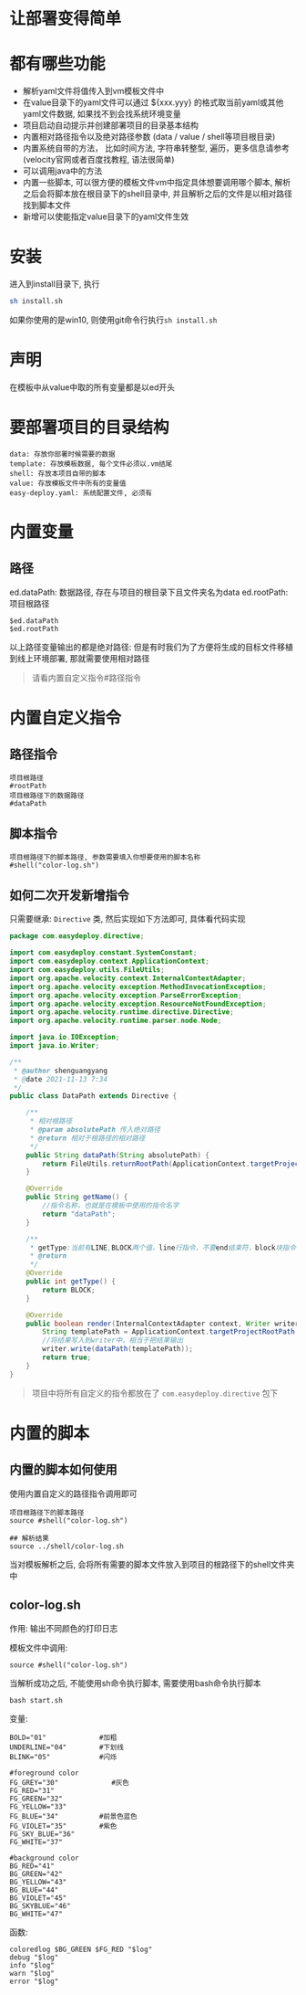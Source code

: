 # 让部署变得简单

# 都有哪些功能

- 解析yaml文件将值传入到vm模板文件中
- 在value目录下的yaml文件可以通过 ${xxx.yyy} 的格式取当前yaml或其他yaml文件数据, 如果找不到会找系统环境变量
- 项目启动自动提示并创建部署项目的目录基本结构
- 内置相对路径指令以及绝对路径参数 (data / value / shell等项目根目录)
- 内置系统自带的方法， 比如时间方法, 字符串转整型, 遍历，更多信息请参考 (velocity官网或者百度找教程, 语法很简单)
- 可以调用java中的方法
- 内置一些脚本, 可以很方便的模板文件vm中指定具体想要调用哪个脚本, 解析之后会将脚本放在根目录下的shell目录中, 并且解析之后的文件是以相对路径找到脚本文件
- 新增可以使能指定value目录下的yaml文件生效

# 安装

进入到install目录下, 执行

```sh
sh install.sh
```

如果你使用的是win10, 则使用git命令行执行`sh install.sh`

# 声明

在模板中从value中取的所有变量都是以ed开头

# 要部署项目的目录结构

```text
data: 存放你部署时候需要的数据
template: 存放模板数据, 每个文件必须以.vm结尾
shell: 存放本项目自带的脚本
value: 存放模板文件中所有的变量值
easy-deploy.yaml: 系统配置文件, 必须有
```



# 内置变量

## 路径

ed.dataPath: 数据路径, 存在与项目的根目录下且文件夹名为data
ed.rootPath: 项目根路径
```text
$ed.dataPath
$ed.rootPath
```

以上路径变量输出的都是绝对路径: 但是有时我们为了方便将生成的目标文件移植到线上环境部署, 那就需要使用相对路径

> 请看内置自定义指令#路径指令

# 内置自定义指令

## 路径指令

```velocity
项目根路径
#rootPath 
项目根路径下的数据路径
#dataPath

```

## 脚本指令

```velocity
项目根路径下的脚本路径, 参数需要填入你想要使用的脚本名称
#shell("color-log.sh")
```



## 如何二次开发新增指令

只需要继承: `Directive` 类, 然后实现如下方法即可, 具体看代码实现

```java
package com.easydeploy.directive;

import com.easydeploy.constant.SystemConstant;
import com.easydeploy.context.ApplicationContext;
import com.easydeploy.utils.FileUtils;
import org.apache.velocity.context.InternalContextAdapter;
import org.apache.velocity.exception.MethodInvocationException;
import org.apache.velocity.exception.ParseErrorException;
import org.apache.velocity.exception.ResourceNotFoundException;
import org.apache.velocity.runtime.directive.Directive;
import org.apache.velocity.runtime.parser.node.Node;

import java.io.IOException;
import java.io.Writer;

/**
 * @author shenguangyang
 * @date 2021-11-13 7:34
 */
public class DataPath extends Directive {

    /**
     * 相对根路径
     * @param absolutePath 传入绝对路径
     * @return 相对于根路径的相对路径
     */
    public String dataPath(String absolutePath) {
        return FileUtils.returnRootPath(ApplicationContext.targetProjectRootPath, absolutePath) + "/" + SystemConstant.DATA_DIR_NAME;
    }

    @Override
    public String getName() {
        //指令名称，也就是在模板中使用的指令名字
        return "dataPath";
    }

    /**
     * getType:当前有LINE,BLOCK两个值，line行指令，不要end结束符，block块指令，需要end结束符
     * @return
     */
    @Override
    public int getType() {
        return BLOCK;
    }

    @Override
    public boolean render(InternalContextAdapter context, Writer writer, Node node) throws IOException, ResourceNotFoundException, ParseErrorException, MethodInvocationException {
        String templatePath = ApplicationContext.targetProjectRootPath + "/" + context.getCurrentTemplateName();
        //将结果写入到writer中，相当于把结果输出
        writer.write(dataPath(templatePath));
        return true;
    }
}
```



> 项目中将所有自定义的指令都放在了 `com.easydeploy.directive` 包下



# 内置的脚本

## 内置的脚本如何使用

使用内置自定义的路径指令调用即可

```velocity
项目根路径下的脚本路径
source #shell("color-log.sh")

## 解析结果
source ../shell/color-log.sh
```

当对模板解析之后, 会将所有需要的脚本文件放入到项目的根路径下的shell文件夹中

## color-log.sh

作用: 输出不同颜色的打印日志

模板文件中调用:

```velocity
source #shell("color-log.sh")
```

当解析成功之后, 不能使用sh命令执行脚本, 需要使用bash命令执行脚本

```shell
bash start.sh
```





变量:

```shell
BOLD="01"             #加粗
UNDERLINE="04"        #下划线
BLINK="05"            #闪烁

#foreground color
FG_GREY="30"             #灰色
FG_RED="31"
FG_GREEN="32"
FG_YELLOW="33"
FG_BLUE="34"          #前景色蓝色
FG_VIOLET="35"        #紫色
FG_SKY_BLUE="36"
FG_WHITE="37"

#background color
BG_RED="41"
BG_GREEN="42"
BG_YELLOW="43"
BG_BLUE="44"
BG_VIOLET="45"
BG_SKYBLUE="46"
BG_WHITE="47"
```



函数:

```shell
coloredlog $BG_GREEN $FG_RED "$log"
debug "$log"
info "$log"
warn "$log"
error "$log"
```
